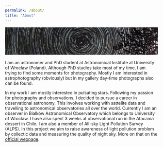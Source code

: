 ```yaml
---
permalink: /about/
title: "About"
---
```

![title](../assets/images/background.jpg)

I am an astronomer and PhD student at Astronomical Institute at University of Wroclaw (Poland). Although PhD studies take most of my time, I am trying to find some moments for photography. Mostly I am interested in astrophotography (obviously) but in my gallery day-time photographs also can be found.

In my work I am mostly interested in pulsating stars. Following my passion for photography and observations, I decided to pursue a career in observational astronomy. This involves working with sattelite data and travelling to astronomical observatories all over the world. Currently I am an observer in Bialków Astronomical Observatory which belongs to University of Wroclaw. I have also spent 3 weeks at observational run in the Atacama dessert in Chile. I am also a member of All-sky Light Pollution Survey (ALPS). In this project we aim to raise awareness of light pollution problem by collectic data and measuring the quality of night sky. More on that on the  <a href="https://alps.uwr.edu.pl" target="_blank">official webpage</a>.